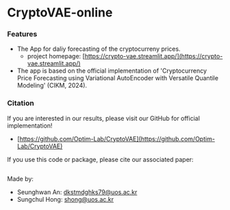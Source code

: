 # CryptoVAE-online

### Features
- The App for daliy forecasting of the cryptocurreny prices.
  - project homepage: [https://crypto-vae.streamlit.app/](https://crypto-vae.streamlit.app/)
- The app is based on the official implementation of 'Cryptocurrency Price Forecasting using Variational AutoEncoder with Versatile Quantile Modeling' (CIKM, 2024).

### Citation
If you are interested in our results, please visit our GitHub for official implementation!
- [https://github.com/Optim-Lab/CryptoVAE](https://github.com/Optim-Lab/CryptoVAE)

If you use this code or package, please cite our associated paper:
```

```

Made by:
- Seunghwan An: <dkstmdghks79@uos.ac.kr>
- Sungchul Hong: <shong@uos.ac.kr>